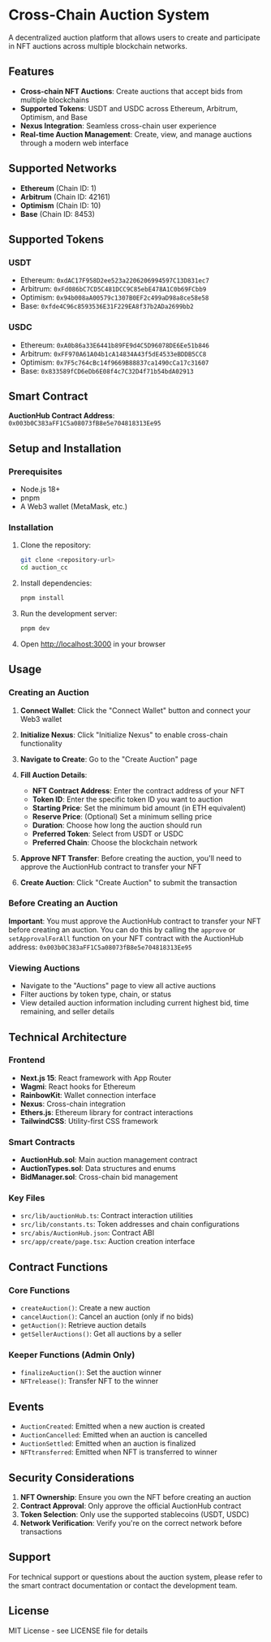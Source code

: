 # Cross-Chain Auction System

A decentralized auction platform that allows users to create and participate in NFT auctions across multiple blockchain networks.

## Features

- **Cross-chain NFT Auctions**: Create auctions that accept bids from multiple blockchains
- **Supported Tokens**: USDT and USDC across Ethereum, Arbitrum, Optimism, and Base
- **Nexus Integration**: Seamless cross-chain user experience
- **Real-time Auction Management**: Create, view, and manage auctions through a modern web interface

## Supported Networks

- **Ethereum** (Chain ID: 1)
- **Arbitrum** (Chain ID: 42161)
- **Optimism** (Chain ID: 10)
- **Base** (Chain ID: 8453)

## Supported Tokens

### USDT
- Ethereum: `0xdAC17F958D2ee523a2206206994597C13D831ec7`
- Arbitrum: `0xFd086bC7CD5C481DCC9C85ebE478A1C0b69FCbb9`
- Optimism: `0x94b008aA00579c1307B0EF2c499aD98a8ce58e58`
- Base: `0xfde4C96c8593536E31F229EA8f37b2ADa2699bb2`

### USDC
- Ethereum: `0xA0b86a33E6441b89FE9d4C5D96078DE6Ee51b846`
- Arbitrum: `0xFF970A61A04b1cA14834A43f5dE4533eBDDB5CC8`
- Optimism: `0x7F5c764cBc14f9669B88837ca1490cCa17c31607`
- Base: `0x833589fCD6eDb6E08f4c7C32D4f71b54bdA02913`

## Smart Contract

**AuctionHub Contract Address**: `0x003b0C383aFF1C5a08073fB8e5e704818313Ee95`

## Setup and Installation

### Prerequisites

- Node.js 18+
- pnpm
- A Web3 wallet (MetaMask, etc.)

### Installation

1. Clone the repository:
   ```bash
   git clone <repository-url>
   cd auction_cc
   ```

2. Install dependencies:
   ```bash
   pnpm install
   ```

3. Run the development server:
   ```bash
   pnpm dev
   ```

4. Open [http://localhost:3000](http://localhost:3000) in your browser

## Usage

### Creating an Auction

1. **Connect Wallet**: Click the "Connect Wallet" button and connect your Web3 wallet
2. **Initialize Nexus**: Click "Initialize Nexus" to enable cross-chain functionality
3. **Navigate to Create**: Go to the "Create Auction" page
4. **Fill Auction Details**:
   - **NFT Contract Address**: Enter the contract address of your NFT
   - **Token ID**: Enter the specific token ID you want to auction
   - **Starting Price**: Set the minimum bid amount (in ETH equivalent)
   - **Reserve Price**: (Optional) Set a minimum selling price
   - **Duration**: Choose how long the auction should run
   - **Preferred Token**: Select from USDT or USDC
   - **Preferred Chain**: Choose the blockchain network

5. **Approve NFT Transfer**: Before creating the auction, you'll need to approve the AuctionHub contract to transfer your NFT
6. **Create Auction**: Click "Create Auction" to submit the transaction

### Before Creating an Auction

**Important**: You must approve the AuctionHub contract to transfer your NFT before creating an auction. You can do this by calling the `approve` or `setApprovalForAll` function on your NFT contract with the AuctionHub address: `0x003b0C383aFF1C5a08073fB8e5e704818313Ee95`

### Viewing Auctions

- Navigate to the "Auctions" page to view all active auctions
- Filter auctions by token type, chain, or status
- View detailed auction information including current highest bid, time remaining, and seller details

## Technical Architecture

### Frontend
- **Next.js 15**: React framework with App Router
- **Wagmi**: React hooks for Ethereum
- **RainbowKit**: Wallet connection interface
- **Nexus**: Cross-chain integration
- **Ethers.js**: Ethereum library for contract interactions
- **TailwindCSS**: Utility-first CSS framework

### Smart Contracts
- **AuctionHub.sol**: Main auction management contract
- **AuctionTypes.sol**: Data structures and enums
- **BidManager.sol**: Cross-chain bid management

### Key Files
- `src/lib/auctionHub.ts`: Contract interaction utilities
- `src/lib/constants.ts`: Token addresses and chain configurations
- `src/abis/AuctionHub.json`: Contract ABI
- `src/app/create/page.tsx`: Auction creation interface

## Contract Functions

### Core Functions
- `createAuction()`: Create a new auction
- `cancelAuction()`: Cancel an auction (only if no bids)
- `getAuction()`: Retrieve auction details
- `getSellerAuctions()`: Get all auctions by a seller

### Keeper Functions (Admin Only)
- `finalizeAuction()`: Set the auction winner
- `NFTrelease()`: Transfer NFT to the winner

## Events

- `AuctionCreated`: Emitted when a new auction is created
- `AuctionCancelled`: Emitted when an auction is cancelled
- `AuctionSettled`: Emitted when an auction is finalized
- `NFTtransferred`: Emitted when NFT is transferred to winner

## Security Considerations

1. **NFT Ownership**: Ensure you own the NFT before creating an auction
2. **Contract Approval**: Only approve the official AuctionHub contract
3. **Token Selection**: Only use the supported stablecoins (USDT, USDC)
4. **Network Verification**: Verify you're on the correct network before transactions

## Support

For technical support or questions about the auction system, please refer to the smart contract documentation or contact the development team.

## License

MIT License - see LICENSE file for details